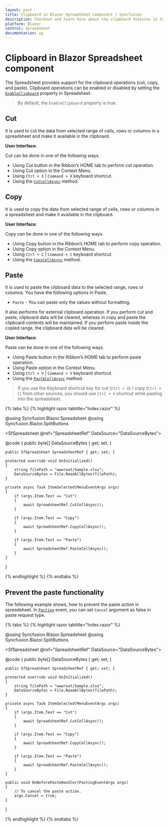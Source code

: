 ```yaml
---
layout: post
title: Clipboard in Blazor Spreadsheet component | Syncfusion
description: Checkout and learn here about the clipboard features in the Syncfusion Blazor Spreadsheet component and more.
platform: Blazor
control: Spreadsheet
documentation: ug
---
```


# Clipboard in Blazor Spreadsheet component

The Spreadsheet provides support for the clipboard operations (cut, copy, and paste). Clipboard operations can be enabled or disabled by setting the [`EnableClipboard`](https://help.syncfusion.com/cr/blazor/Syncfusion.Blazor.Spreadsheet.SfSpreadsheet.html#Syncfusion_Blazor_Spreadsheet_SfSpreadsheet_EnableClipboard) property in Spreadsheet.

> By default, the `EnableClipboard` property is true.

## Cut

It is used to cut the data from selected range of cells, rows or columns in a spreadsheet and make it available in the clipboard.

**User Interface**:

Cut can be done in one of the following ways.

* Using Cut button in the Ribbon’s HOME tab to perform cut operation.
* Using Cut option in the Context Menu.
* Using `Ctrl + X` | `Command + X` keyboard shortcut.
* Using the [`CutCellAsync`](https://help.syncfusion.com/cr/blazor/Syncfusion.Blazor.Spreadsheet.SfSpreadsheet.html#Syncfusion_Blazor_Spreadsheet_SfSpreadsheet_CutCellAsync_System_String_) method.

## Copy

It is used to copy the data from selected range of cells, rows or columns in a spreadsheet and make it available in the clipboard.

**User Interface**:

Copy can be done in one of the following ways.

* Using Copy button in the Ribbon’s HOME tab to perform copy operation.
* Using Copy option in the Context Menu.
* Using `Ctrl + C` | `Command + C` keyboard shortcut.
* Using the [`CopyCellAsync`](https://help.syncfusion.com/cr/blazor/Syncfusion.Blazor.Spreadsheet.SfSpreadsheet.html#Syncfusion_Blazor_Spreadsheet_SfSpreadsheet_CopyCellAsync_System_String_) method.

## Paste

It is used to paste the clipboard data to the selected range, rows or columns. You have the following options in Paste,

* `Paste` - You can paste only the values without formatting.

It also performs for external clipboard operation. If you perform cut and paste, clipboard data will be cleared, whereas in copy and paste the clipboard contents will be maintained. If you perform paste inside the copied range, the clipboard data will be cleared.

**User Interface**:

Paste can be done in one of the following ways.

* Using Paste button in the Ribbon’s HOME tab to perform paste operation.
* Using Paste option in the Context Menu.
* Using `Ctrl + V` | `Command + V` keyboard shortcut.
* Using the [`PasteCellAsync`](https://help.syncfusion.com/cr/blazor/Syncfusion.Blazor.Spreadsheet.SfSpreadsheet.html#Syncfusion_Blazor_Spreadsheet_SfSpreadsheet_PasteCellAsync_System_String_) method.

> If you use the Keyboard shortcut key for cut (`Ctrl + X`) / copy (`Ctrl + C`) from other sources, you should use `Ctrl + V` shortcut while pasting into the spreadsheet.

{% tabs %}
{% highlight razor tabtitle="Index.razor" %}
 
@using Syncfusion.Blazor.Spreadsheet
@using Syncfusion.Blazor.SplitButtons

<SfDropDownButton Content="Clipboard">
    <DropDownMenuItems>
        <DropDownMenuItem Text="Copy"></DropDownMenuItem>
        <DropDownMenuItem Text="Cut"></DropDownMenuItem>
        <DropDownMenuItem Text="Paste"></DropDownMenuItem>
    </DropDownMenuItems>
    <DropDownButtonEvents ItemSelected="ItemSelected">
    </DropDownButtonEvents>
</SfDropDownButton>

<SfSpreadsheet @ref="SpreadsheetRef" DataSource="DataSourceBytes">
    <SpreadsheetRibbon></SpreadsheetRibbon>
</SfSpreadsheet>
 
@code {
    public byte[] DataSourceBytes { get; set; }

    public SfSpreadsheet SpreadsheetRef { get; set; }

    protected override void OnInitialized()
    {
        string filePath = "wwwroot/Sample.xlsx";
        DataSourceBytes = File.ReadAllBytes(filePath);
    }

    private async Task ItemSelected(MenuEventArgs args)
    {
        if (args.Item.Text == "Cut")
        {
            await SpreadsheetRef.CutCellAsync();
        }

        if (args.Item.Text == "Copy")
        {
            await SpreadsheetRef.CopyCellAsync();
        }

        if (args.Item.Text == "Paste")
        {
            await SpreadsheetRef.PasteCellAsync();
        } 
    }
}
 
{% endhighlight %}
{% endtabs %}

## Prevent the paste functionality

The following example shows, how to prevent the paste action in spreadsheet. In [`Pasting`](https://help.syncfusion.com/cr/blazor/Syncfusion.Blazor.Spreadsheet.PastingEventArgs.html) event, you can set `Cancel` argument as false in paste request type.

{% tabs %}
{% highlight razor tabtitle="Index.razor" %}
 
@using Syncfusion.Blazor.Spreadsheet
@using Syncfusion.Blazor.SplitButtons

<SfDropDownButton Content="Clipboard">
    <DropDownMenuItems>
        <DropDownMenuItem Text="Copy"></DropDownMenuItem>
        <DropDownMenuItem Text="Cut"></DropDownMenuItem>
        <DropDownMenuItem Text="Paste"></DropDownMenuItem>
    </DropDownMenuItems>
    <DropDownButtonEvents ItemSelected="ItemSelected">
    </DropDownButtonEvents>
</SfDropDownButton>

<SfSpreadsheet @ref="SpreadsheetRef" DataSource="DataSourceBytes">
    <SpreadsheetRibbon></SpreadsheetRibbon>
    <SpreadsheetEvents Pasting="OnBeforePasteHandler"></SpreadsheetEvents>
</SfSpreadsheet>
 
@code {
    public byte[] DataSourceBytes { get; set; }

    public SfSpreadsheet SpreadsheetRef { get; set; }

    protected override void OnInitialized()
    {
        string filePath = "wwwroot/Sample.xlsx";
        DataSourceBytes = File.ReadAllBytes(filePath);
    }

    private async Task ItemSelected(MenuEventArgs args)
    {
        if (args.Item.Text == "Cut")
        {
            await SpreadsheetRef.CutCellAsync();
        }

        if (args.Item.Text == "Copy")
        {
            await SpreadsheetRef.CopyCellAsync();
        }

        if (args.Item.Text == "Paste")
        {
            await SpreadsheetRef.PasteCellAsync();
        } 
    }

    public void OnBeforePasteHandler(PastingEventArgs args)
    {
        // To cancel the paste action.
        args.Cancel = true;
    }
}
 
{% endhighlight %}
{% endtabs %}
